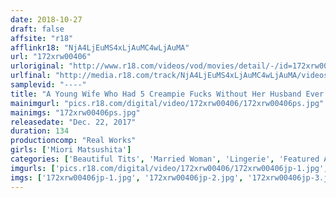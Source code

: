 ```yaml
---
date: 2018-10-27
draft: false
affsite: "r18"
afflinkr18: "NjA4LjEuMS4xLjAuMC4wLjAuMA"
url: "172xrw00406"
urloriginal: "http://www.r18.com/videos/vod/movies/detail/-/id=172xrw00406"
urlfinal: "http://media.r18.com/track/NjA4LjEuMS4xLjAuMC4wLjAuMA/videos/vod/movies/detail/-/id=172xrw00406"
samplevid: "----"
title: "A Young Wife Who Had 5 Creampie Fucks Without Her Husband Ever Knowing Miori-san (Not Her Real Name) Miori Matsushita"
mainimgurl: "pics.r18.com/digital/video/172xrw00406/172xrw00406ps.jpg"
mainimgs: "172xrw00406ps.jpg"
releasedate: "Dec. 22, 2017"
duration: 134
productioncomp: "Real Works"
girls: ['Miori Matsushita']
categories: ['Beautiful Tits', 'Married Woman', 'Lingerie', 'Featured Actress', 'Nymphomaniac', 'Creampie', 'Squirting', 'Egg Vibrator', 'Hi-Def']
imgurls: ['pics.r18.com/digital/video/172xrw00406/172xrw00406jp-1.jpg', 'pics.r18.com/digital/video/172xrw00406/172xrw00406jp-2.jpg', 'pics.r18.com/digital/video/172xrw00406/172xrw00406jp-3.jpg', 'pics.r18.com/digital/video/172xrw00406/172xrw00406jp-4.jpg', 'pics.r18.com/digital/video/172xrw00406/172xrw00406jp-5.jpg', 'pics.r18.com/digital/video/172xrw00406/172xrw00406jp-6.jpg', 'pics.r18.com/digital/video/172xrw00406/172xrw00406jp-7.jpg', 'pics.r18.com/digital/video/172xrw00406/172xrw00406jp-8.jpg', 'pics.r18.com/digital/video/172xrw00406/172xrw00406jp-9.jpg', 'pics.r18.com/digital/video/172xrw00406/172xrw00406jp-10.jpg', 'pics.r18.com/digital/video/172xrw00406/172xrw00406jp-11.jpg', 'pics.r18.com/digital/video/172xrw00406/172xrw00406jp-12.jpg', 'pics.r18.com/digital/video/172xrw00406/172xrw00406jp-13.jpg', 'pics.r18.com/digital/video/172xrw00406/172xrw00406jp-14.jpg', 'pics.r18.com/digital/video/172xrw00406/172xrw00406jp-15.jpg', 'pics.r18.com/digital/video/172xrw00406/172xrw00406jp-16.jpg', 'pics.r18.com/digital/video/172xrw00406/172xrw00406jp-17.jpg', 'pics.r18.com/digital/video/172xrw00406/172xrw00406jp-18.jpg', 'pics.r18.com/digital/video/172xrw00406/172xrw00406jp-19.jpg', 'pics.r18.com/digital/video/172xrw00406/172xrw00406jp-20.jpg']
imgs: ['172xrw00406jp-1.jpg', '172xrw00406jp-2.jpg', '172xrw00406jp-3.jpg', '172xrw00406jp-4.jpg', '172xrw00406jp-5.jpg', '172xrw00406jp-6.jpg', '172xrw00406jp-7.jpg', '172xrw00406jp-8.jpg', '172xrw00406jp-9.jpg', '172xrw00406jp-10.jpg', '172xrw00406jp-11.jpg', '172xrw00406jp-12.jpg', '172xrw00406jp-13.jpg', '172xrw00406jp-14.jpg', '172xrw00406jp-15.jpg', '172xrw00406jp-16.jpg', '172xrw00406jp-17.jpg', '172xrw00406jp-18.jpg', '172xrw00406jp-19.jpg', '172xrw00406jp-20.jpg']
---
```

